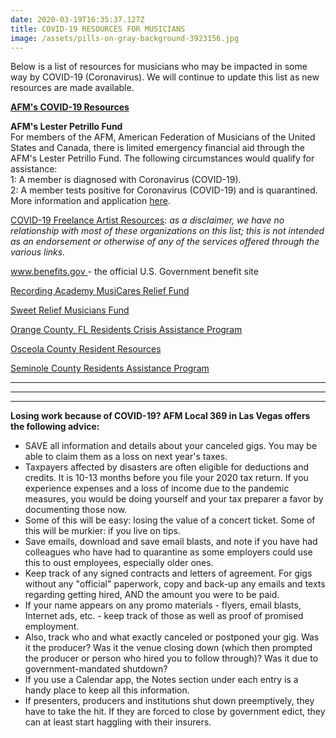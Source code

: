 ```yaml
---
date: 2020-03-19T16:35:37.127Z
title: COVID-19 RESOURCES FOR MUSICIANS
image: /assets/pills-on-gray-background-3923156.jpg
---
```

Below is a list of resources for musicians who may be impacted in some way by COVID-19 (Coronavirus). We will continue to update this list as new resources are made available.

[**AFM's COVID-19 Resources** ](https://www.afm.org/covid-19/)

**AFM's Lester Petrillo Fund**\
For members of the AFM, American Federation of Musicians of the United States and Canada, there is limited emergency financial aid through the AFM's Lester Petrillo Fund. The following circumstances would qualify for assistance:\
1: A member is diagnosed with Coronavirus (COVID-19).\
2: A member tests positive for Coronavirus (COVID-19) and is quarantined.\
More information and application [here](https://www.afm.org/petrillo-memorial-fund/). 

[COVID-19 Freelance Artist Resources](https://covid19freelanceartistresource.wordpress.com/): _as a disclaimer, we have no relationship with most of these organizations on this list; this is not intended as an endorsement or otherwise of any of the services offered through the various links._

[www.benefits.gov ](www.benefits.gov)- the official U.S. Government benefit site

[Recording Academy MusiCares Relief Fund](https://www.grammy.com/…/…/musicares-coronavirus-relief-fund)

[Sweet Relief Musicians Fund](https://www.sweetrelief.org/covid-19-fund.html)

[Orange County, FL Residents Crisis Assistance Program](https://www.orangecountyfl.net/FamiliesHealthSocialSvcs/CrisisAssistanceProgram.aspx#.Xnkd7IhKiwc)

[Osceola County Resident Resources](https://www.osceola.org/covid19/financial-assistance/resident.stml?fbclid=IwAR2xwriYg5-GUCispVKDwnUPMYPYVaqB-AEbu2jErE2vBvMTaZBnjbGiUoc)


[Seminole County Residents Assistance Program](https://www.seminolecountyfl.gov/departments-services/county-managers-office/prepare-seminole/emergencyevent.stml#assistanceprograms)

- - -

- - -

- - -

**Losing work because of COVID-19? AFM Local 369 in Las Vegas offers the following advice:** 

* SAVE all information and details about your canceled gigs. You may be able to claim them as a loss on next year's taxes.
* Taxpayers affected by disasters are often eligible for deductions and credits. It is 10-13 months before you file your 2020 tax return. If you experience expenses and a loss of income due to the pandemic measures, you would be doing yourself and your tax preparer a favor by documenting those now.
* Some of this will be easy: losing the value of a concert ticket. Some of this will be murkier: if you live on tips.
* Save emails, download and save email blasts, and note if you have had colleagues who have had to quarantine as some employers could use this to oust employees, especially older ones.
* Keep track of any signed contracts and letters of agreement. For gigs without any "official" paperwork, copy and back-up any emails and texts regarding getting hired, AND the amount you were to be paid.
* If your name appears on any promo materials - flyers, email blasts, Internet ads, etc. - keep track of those as well as proof of promised employment.
* Also, track who and what exactly canceled or postponed your gig. Was it the producer? Was it the venue closing down (which then prompted the producer or person who hired you to follow through)? Was it due to government-mandated shutdown?
* If you use a Calendar app, the Notes section under each entry is a handy place to keep all this information.
* If presenters, producers and institutions shut down preemptively, they have to take the hit. If they are forced to close by government edict, they can at least start haggling with their insurers.
